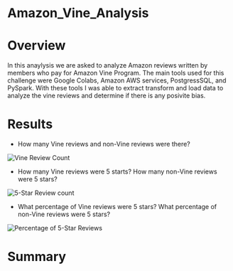 # Amazon_Vine_Analysis

# Overview 

In this anaylysis we are asked to analyze Amazon reviews written by members who pay for Amazon Vine Program. The main tools used for this challenge were Google Colabs, Amazon AWS services, PostgressSQL, and PySpark. With these tools I was able to extract transform and load data to analyze the vine reviews and determine if there is any posivite bias. 

# Results

- How many Vine reviews and non-Vine reviews were there?

![Vine Review Count](https://user-images.githubusercontent.com/95899763/165024838-6b5a0f3b-4a46-4735-afd6-eac1122d184f.PNG)


- How many Vine reviews were 5 starts? How many non-Vine reviews were 5 stars?

![5-Star Review count](https://user-images.githubusercontent.com/95899763/165024882-218659c3-422e-471c-980a-3364581cd0d1.PNG)


- What percentage of Vine reviews were 5 stars? What percentage of non-Vine reviews were 5 stars?

![Percentage of 5-Star Reviews](https://user-images.githubusercontent.com/95899763/165024925-cda8611e-486d-4d91-b788-fa1b923ce6c2.PNG)


# Summary 
